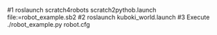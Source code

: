 #1
roslaunch scratch4robots scratch2pythob.launch file:=robot_example.sb2
#2
roslaunch kuboki_world.launch
#3
Execute ./robot_example.py robot.cfg
